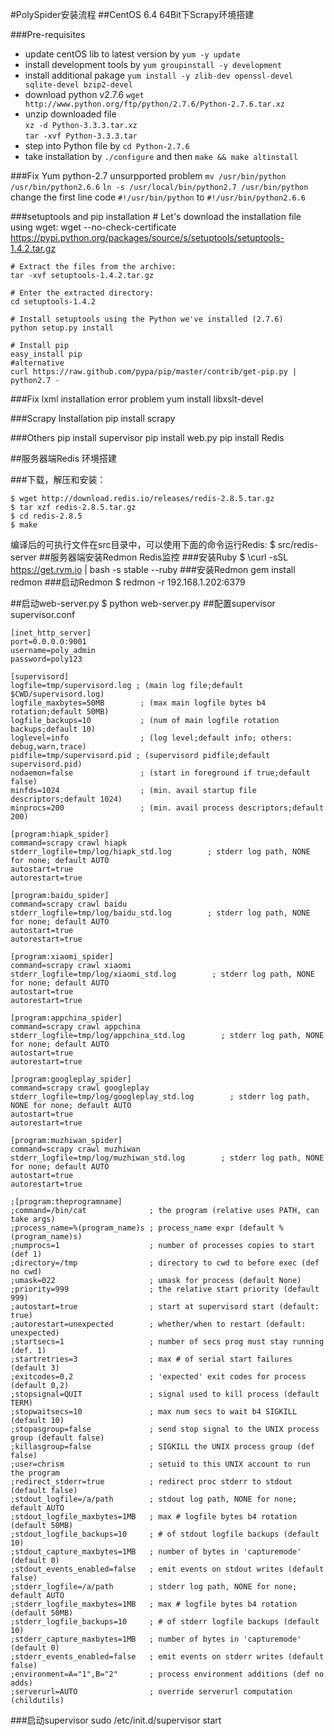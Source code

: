 
#PolySpider安装流程
##CentOS 6.4 64Bit下Scrapy环境搭建

###Pre-requisites
*	update centOS lib to latest version by `yum -y update`
*	install development tools by `yum groupinstall -y development`
*	install additional pakage `yum install -y zlib-dev openssl-devel sqlite-devel bzip2-devel`
*	download python v2.7.6 `wget http://www.python.org/ftp/python/2.7.6/Python-2.7.6.tar.xz`
*	unzip downloaded file <br>
	`xz -d Python-3.3.3.tar.xz`<br>	
	`tar -xvf Python-3.3.3.tar`
*	step into Python file by `cd Python-2.7.6`
*	take installation by `./configure` and then `make && make altinstall`

###Fix Yum python-2.7 unsurpported problem
`mv /usr/bin/python /usr/bin/python2.6.6`
`ln -s /usr/local/bin/python2.7 /usr/bin/python`<br>
change the first line code `#!/usr/bin/python` to `#!/usr/bin/python2.6.6`

###setuptools and pip installation
	# Let's download the installation file using wget:
	wget --no-check-certificate https://pypi.python.org/packages/source/s/setuptools/setuptools-1.4.2.tar.gz
	
	# Extract the files from the archive:
	tar -xvf setuptools-1.4.2.tar.gz
	
	# Enter the extracted directory:
	cd setuptools-1.4.2
	
	# Install setuptools using the Python we've installed (2.7.6)
	python setup.py install
	
	# Install pip
	easy_install pip
	#alternative
	curl https://raw.github.com/pypa/pip/master/contrib/get-pip.py | python2.7 -

###Fix lxml installation error problem
	yum install libxslt-devel

###Scrapy Installation
	pip install scrapy

###Others
	pip install supervisor
	pip install web.py
	pip install Redis

##服务器端Redis 环境搭建

###下载，解压和安装：

	$ wget http://download.redis.io/releases/redis-2.8.5.tar.gz
	$ tar xzf redis-2.8.5.tar.gz
	$ cd redis-2.8.5
	$ make

编译后的可执行文件在src目录中，可以使用下面的命令运行Redis:
	$ src/redis-server
##服务器端安装Redmon Redis监控
###安装Ruby
	$ \curl -sSL https://get.rvm.io | bash -s stable --ruby
###安装Redmon
	gem install redmon
###启动Redmon
	$ redmon -r 192.168.1.202:6379

##启动web-server.py
	$ python web-server.py
##配置supervisor
supervisor.conf

	[inet_http_server]  
	port=0.0.0.0:9001
	username=poly_admin
	password=poly123
	
	[supervisord]
	logfile=tmp/supervisord.log ; (main log file;default $CWD/supervisord.log)
	logfile_maxbytes=50MB        ; (max main logfile bytes b4 rotation;default 50MB)
	logfile_backups=10           ; (num of main logfile rotation backups;default 10)
	loglevel=info                ; (log level;default info; others: debug,warn,trace)
	pidfile=tmp/supervisord.pid ; (supervisord pidfile;default supervisord.pid)
	nodaemon=false               ; (start in foreground if true;default false)
	minfds=1024                  ; (min. avail startup file descriptors;default 1024)
	minprocs=200                 ; (min. avail process descriptors;default 200)
	
	[program:hiapk_spider]
	command=scrapy crawl hiapk
	stderr_logfile=tmp/log/hiapk_std.log        ; stderr log path, NONE for none; default AUTO
	autostart=true
	autorestart=true
	
	[program:baidu_spider]
	command=scrapy crawl baidu
	stderr_logfile=tmp/log/baidu_std.log        ; stderr log path, NONE for none; default AUTO
	autostart=true
	autorestart=true
	
	[program:xiaomi_spider]
	command=scrapy crawl xiaomi
	stderr_logfile=tmp/log/xiaomi_std.log        ; stderr log path, NONE for none; default AUTO
	autostart=true
	autorestart=true
	
	[program:appchina_spider]
	command=scrapy crawl appchina
	stderr_logfile=tmp/log/appchina_std.log        ; stderr log path, NONE for none; default AUTO
	autostart=true
	autorestart=true
	
	[program:googleplay_spider]
	command=scrapy crawl googleplay
	stderr_logfile=tmp/log/googleplay_std.log        ; stderr log path, NONE for none; default AUTO
	autostart=true
	autorestart=true
	
	[program:muzhiwan_spider]
	command=scrapy crawl muzhiwan
	stderr_logfile=tmp/log/muzhiwan_std.log        ; stderr log path, NONE for none; default AUTO
	autostart=true
	autorestart=true
	
	;[program:theprogramname]
	;command=/bin/cat              ; the program (relative uses PATH, can take args)
	;process_name=%(program_name)s ; process_name expr (default %(program_name)s)
	;numprocs=1                    ; number of processes copies to start (def 1)
	;directory=/tmp                ; directory to cwd to before exec (def no cwd)
	;umask=022                     ; umask for process (default None)
	;priority=999                  ; the relative start priority (default 999)
	;autostart=true                ; start at supervisord start (default: true)
	;autorestart=unexpected        ; whether/when to restart (default: unexpected)
	;startsecs=1                   ; number of secs prog must stay running (def. 1)
	;startretries=3                ; max # of serial start failures (default 3)
	;exitcodes=0,2                 ; 'expected' exit codes for process (default 0,2)
	;stopsignal=QUIT               ; signal used to kill process (default TERM)
	;stopwaitsecs=10               ; max num secs to wait b4 SIGKILL (default 10)
	;stopasgroup=false             ; send stop signal to the UNIX process group (default false)
	;killasgroup=false             ; SIGKILL the UNIX process group (def false)
	;user=chrism                   ; setuid to this UNIX account to run the program
	;redirect_stderr=true          ; redirect proc stderr to stdout (default false)
	;stdout_logfile=/a/path        ; stdout log path, NONE for none; default AUTO
	;stdout_logfile_maxbytes=1MB   ; max # logfile bytes b4 rotation (default 50MB)
	;stdout_logfile_backups=10     ; # of stdout logfile backups (default 10)
	;stdout_capture_maxbytes=1MB   ; number of bytes in 'capturemode' (default 0)
	;stdout_events_enabled=false   ; emit events on stdout writes (default false)
	;stderr_logfile=/a/path        ; stderr log path, NONE for none; default AUTO
	;stderr_logfile_maxbytes=1MB   ; max # logfile bytes b4 rotation (default 50MB)
	;stderr_logfile_backups=10     ; # of stderr logfile backups (default 10)
	;stderr_capture_maxbytes=1MB   ; number of bytes in 'capturemode' (default 0)
	;stderr_events_enabled=false   ; emit events on stderr writes (default false)
	;environment=A="1",B="2"       ; process environment additions (def no adds)
	;serverurl=AUTO                ; override serverurl computation (childutils)

###启动supervisor
	sudo /etc/init.d/supervisor start